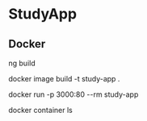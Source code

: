 # StudyApp

## Docker
ng build

docker image build -t study-app .

docker run -p 3000:80 --rm study-app

docker container ls
